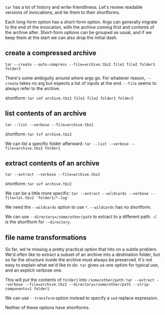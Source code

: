 `tar` has a lot of history and write-friendliness. Let's review readable versions of invocations, and tie them to their shortforms.

Each long-form option has a short-form option. Args can generally migrate to the end of the invocation, with the archive coming first and contents of the archive after. Short-form options can be grouped as usual, and if we keep them at the start we can also drop the initial dash.

## create a compressed archive
`tar --create --auto-compress --file=archive.tbz2 file1 file2 folder1 folder2`

There's some ambiguity around where args go. For whatever reason, `--create` takes no arg but expects a list of inputs at the end. `--file` seems to always refer to the archive.

shortform: `tar caf archive.tbz2 file1 file2 folder1 folder2`

## list contents of an archive
`tar --list --verbose --file=archive.tbz2`

shortform: `tar tvf archive.tbz2`

We can list a specific folder afterward:
`tar --list --verbose --file=archive.tbz2 folder1`

## extract contents of an archive
`tar --extract --verbose --file=archive.tbz2`

shortform: `tar xvf archive.tbz2`

We can be a little more specific:
`tar --extract --wildcards --verbose --file=lol.tbz2 'folder1/*.log'`

We need the `--wildcards` option to use `*`. `--wildcards` has no shortform.

We can use `--directory=/some/other/path` to extract to a different path. `-C` is the shortform for `--directory`.

## file name transformations
So far, we're missing a pretty practical option that hits on a subtle problem. We'd often like to extract a subset of an archive into a destination folder, but so far the structure inside the archive must always be preserved. It's not easy to explain what we'd like to do. `tar` gives us one option for typical use, and an explicit verbose one.

This will put the contents of `folder1` into `/some/other/path`:
`tar --extract --verbose --file=archive.tbz2 --directory=/some/other/path --strip-components=1 folder1`

We can use `--transform` option instead to specify a `sed` replace expression.

Neither of these options have shortforms.
